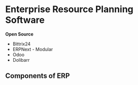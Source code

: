 # Enterprise Resource Planning Software
**Open Source**
- Bittrix24
- ERPNext - Modular
- Odoo
- Dolibarr

## Components of ERP
